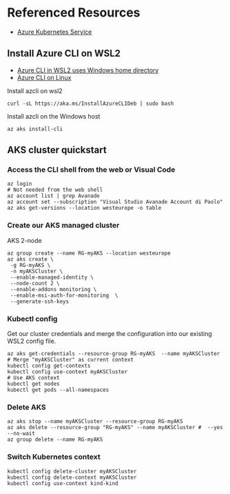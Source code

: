 # Referenced Resources

- [Azure Kubernetes Service](https://learn.microsoft.com/en-us/azure/aks/learn/quick-kubernetes-deploy-cli)

## Install  Azure CLI on WSL2

- [Azure CLI in WSL2 uses Windows home directory](https://stackoverflow.com/questions/68894557/azure-cli-in-wsl2-uses-windows-home-directory)
- [Azure CLI on Linux](https://learn.microsoft.com/en-us/cli/azure/install-azure-cli-linux?pivots=apt)

Install azcli on wsl2

```
curl -sL https://aka.ms/InstallAzureCLIDeb | sudo bash
```

Install azcli on the Windows host

```
az aks install-cli
```


## AKS cluster quickstart

### Access the CLI shell from the web or Visual Code

```
az login                                                                # Not needed from the web shell
az account list | grep Avanade
az account set --subscription "Visual Studio Avanade Account di Paolo"
az aks get-versions --location westeurope -o table
```

### Create our AKS managed cluster

AKS 2-node

```
az group create --name RG-myAKS --location westeurope
az aks create \
 -g RG-myAKS \
 -n myAKSCluster \
 --enable-managed-identity \
 --node-count 2 \
 --enable-addons monitoring \
 --enable-msi-auth-for-monitoring  \
 --generate-ssh-keys
```

### Kubectl config

Get our cluster credentials and merge the configuration into our existing WSL2 config file.

```
az aks get-credentials --resource-group RG-myAKS  --name myAKSCluster  # Merge "myAKSCluster" as current context
kubectl config get-contexts
kubectl config use-context myAKSCluster                                # Use AKS context
kubectl get nodes
kubectl get pods --all-namespaces
```

### Delete AKS

```
az aks stop --name myAKSCluster --resource-group RG-myAKS
az aks delete --resource-group "RG-myAKS" --name myAKSCluster #  --yes --no-wait
az group delete --name RG-myAKS
```

### Switch Kubernetes context 

```
kubectl config delete-cluster myAKSCluster
kubectl config delete-context myAKSCluster
kubectl config use-context kind-kind
```

